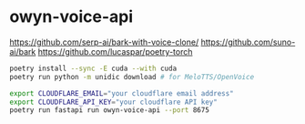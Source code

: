 # owyn-voice-api

https://github.com/serp-ai/bark-with-voice-clone/
https://github.com/suno-ai/bark
https://github.com/lucaspar/poetry-torch

```bash
poetry install --sync -E cuda --with cuda
poetry run python -m unidic download # for MeloTTS/OpenVoice
```

```bash
export CLOUDFLARE_EMAIL="your cloudflare email address"
export CLOUDFLARE_API_KEY="your cloudflare API key"
poetry run fastapi run owyn-voice-api --port 8675
```